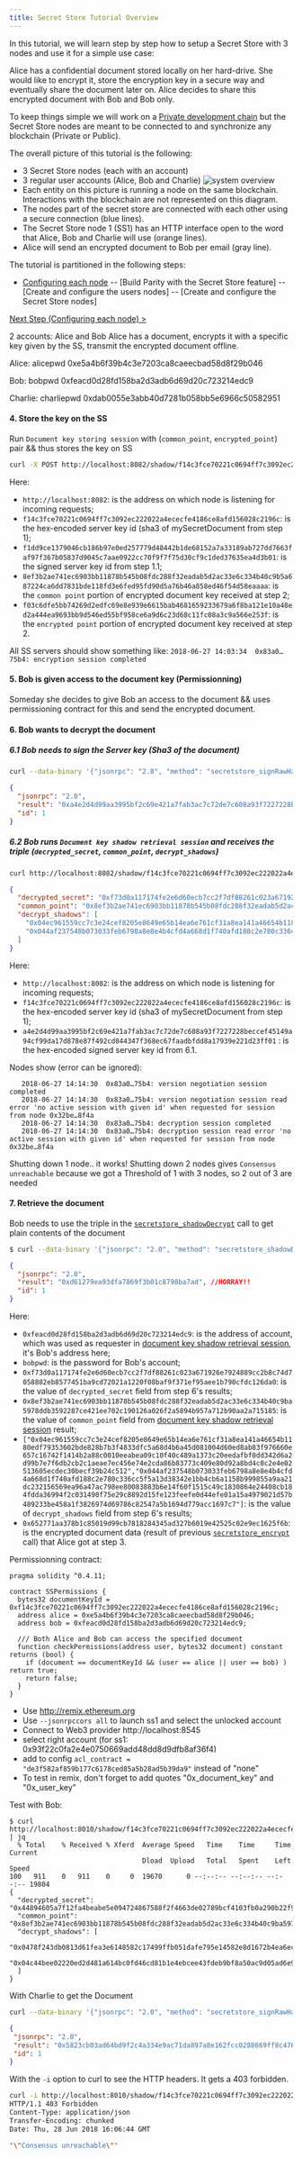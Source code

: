```yaml
---
title: Secret Store Tutorial Overview
---
```


In this tutorial, we will learn step by step how to setup a Secret Store with 3 nodes and use it for a simple use case:

Alice has a confidential document stored locally on her hard-drive. She would like to encrypt it, store the encryption key in a secure way and eventually share the document later on.
Alice decides to share this encrypted document with Bob and Bob only.

To keep things simple we will work on a [Private development chain](Private-development-chain) but the Secret Store nodes are meant to be connected to and synchronize any blockchain (Private or Public).

The overall picture of this tutorial is the following:
- 3 Secret Store nodes (each with an account)
- 3 regular user accounts (Alice, Bob and Charlie)
![system overview](images/ss-overview-0.jpg)
- Each entity on this picture is running a node on the same blockchain. Interactions with the blockchain are not represented on this diagram.
- The nodes part of the secret store are connected with each other using a secure connection (blue lines).
- The Secret Store node 1 (SS1) has an HTTP interface open to the word that Alice, Bob and Charlie will use (orange lines).
- Alice will send an encrypted document to Bob per email (gray line).


The tutorial is partitioned in the following steps:
- [Configuring each node](Secret-Store-Tutorial-1.md)
-- [Build Parity with the Secret Store feature]
-- [Create and configure the users nodes]
-- [Create and configure the Secret Store nodes]



[Next Step (Configuring each node) > ](Secret-Store-Tutorial-1)



2 accounts: Alice and Bob
 Alice has a document, encrypts it with a specific key given by the SS, transmit the encrypted document offline.


Alice: alicepwd
0xe5a4b6f39b4c3e7203ca8caeecbad58d8f29b046

Bob: bobpwd
0xfeacd0d28fd158ba2d3adb6d69d20c723214edc9

Charlie: charliepwd
0xdab0055e3abb40d7281b058bb5e6966c50582951



#### 4. Store the key on the SS
Run  `Document key storing session`  with (`common_point`,  `encrypted_point`) pair && thus stores the key on SS

```bash
curl -X POST http://localhost:8082/shadow/f14c3fce70221c0694ff7c3092ec222022a4ececfe4186ce8afd156028c2196c/f1dd9ce1379046cb186b97e0ed257779d48442b1de68152a7a33189ab727dd7663faf97f367b05837d9045c7aae0922cc70f9f7f75d30cf9c1ded37635ea4d3b01/8ef3b2ae741ec6903bb11878b545b08fdc288f32eadab5d2ac33e6c334b40c9b5a687224ca6dd7831bde118fd3e6fed95fd90d5a76b46a858ed46f54d58eaaaa/b7ad0603946987f1a154ae7f074e45da224eaa83704aac16a2d43a675d219654cf087b5d7aacce0790a65abbc1a495b26e71a5c6e9a4a71b543bf0048935bc13
```

Here:

-   `http://localhost:8082`: is the address on which node is listening for incoming requests;
-   `f14c3fce70221c0694ff7c3092ec222022a4ececfe4186ce8afd156028c2196c`: is the hex-encoded server key id (sha3 of mySecretDocument from step 1);
-   `f1dd9ce1379046cb186b97e0ed257779d48442b1de68152a7a33189ab727dd7663faf97f367b05837d9045c7aae0922cc70f9f7f75d30cf9c1ded37635ea4d3b01`: is the signed server key id from step 1.1;
-   `8ef3b2ae741ec6903bb11878b545b08fdc288f32eadab5d2ac33e6c334b40c9b5a687224ca6dd7831bde118fd3e6fed95fd90d5a76b46a858ed46f54d58eaaaa`: is the `common point` portion of encrypted document key received at step 2;
-   `f03c6dfe5bb74269d2edfc69e8e939e6615bab4681659233679a6f8ba121e10a48ed2a444ea9693bb9d546ed55bf958ce6a9d6c23d68c11fc08a3c9a566e253f`: is the `encrypted point` portion of encrypted document key received at step 2.

All SS servers should show something like:
`2018-06-27 14:03:34  0x83a0…75b4: encryption session completed`

#### 5.  Bob is given access to the document key (Permissionning)
Someday she decides to give Bob an access to the document && uses permissioning contract for this and send the encrypted document.

#### 6. Bob wants to decrypt the document

##### 6.1 Bob needs to sign the Server key (Sha3 of the document)
```bash
curl --data-binary '{"jsonrpc": "2.0", "method": "secretstore_signRawHash", "params": ["0xfeacd0d28fd158ba2d3adb6d69d20c723214edc9", "bobpwd", "0xf14c3fce70221c0694ff7c3092ec222022a4ececfe4186ce8afd156028c2196c"], "id":1 }' -H 'content-type: application/json' http://127.0.0.1:8565/ | jq
```
```json
{
  "jsonrpc": "2.0",
  "result": "0xa4e2d4d99aa3995bf2c69e421a7fab3ac7c72de7c608a93f7227228beccef45149a94cf99da17d878e87f492cd844347f368ec67faadbfdd8a17939e221d23ff01",
  "id": 1
}
```

 #####  6.2 Bob runs  `Document key shadow retrieval session`  and receives the triple (`decrypted_secret`,  `common_point`,  `decrypt_shadows`)

```bash
curl http://localhost:8082/shadow/f14c3fce70221c0694ff7c3092ec222022a4ececfe4186ce8afd156028c2196c/a4e2d4d99aa3995bf2c69e421a7fab3ac7c72de7c608a93f7227228beccef45149a94cf99da17d878e87f492cd844347f368ec67faadbfdd8a17939e221d23ff01 | jq
```
```json
{
  "decrypted_secret": "0xf73d0a117174fe2e6d60ecb7cc2f7df88261c023a671926e7924889cc2b8c74d7058882eb8577451ba9cd72021a1220f08baf9f371ef95aee1b790cfdc126da0",
  "common_point": "0x8ef3b2ae741ec6903bb11878b545b08fdc288f32eadab5d2ac33e6c334b40c9ba5978ddb3592287ce421ee702c190126a026f2a5894b957a712b90aa2a715185",
  "decrypt_shadows": [
    "0x04ec961559cc7c3e24cef8205e8649e65b14ea6e761cf31a8ea141a46654b1180edf79353602bde828b7b3f4833dfc5a68d4b6a45d081004d60ed8ab83f976660e657c16742f1414b2a88c0010eeabea09c10f40c489a1373c20eedafbf0dd342d6a2d99b7e7f6db2cb2c1aeae7ec456e74e2cda86b83773c409e80d92a8bd4c0c2e4e02513605ecdec30becf39b24c512",
    "0x044af237548b073033feb6798a8e8e4b4cfd4a668d1f740afd188c2e780c336cc5f5a13d38342e1bb4cb6a1158b999855a9aa21dc232156569ea96a47ac798ee80083883b6e14f60f1515c49c1830864e24408cb184fdda36994f2c031490f75e29c8892d15fe123feefe0d44efe01a15a4979021d57b489233be458a1f3826974d69786c82547a5b1694d779acc1697c7"
  ]
}
```

Here:

-  `http://localhost:8082`: is the address on which node is listening for incoming requests;
-  `f14c3fce70221c0694ff7c3092ec222022a4ececfe4186ce8afd156028c2196c`: is the hex-encoded server key id (sha3 of mySecretDocument from step 1);
-  `a4e2d4d99aa3995bf2c69e421a7fab3ac7c72de7c608a93f7227228beccef45149a94cf99da17d878e87f492cd844347f368ec67faadbfdd8a17939e221d23ff01` : is the hex-encoded signed server key id from 6.1.

Nodes show (error can be ignored): 
 ```
    2018-06-27 14:14:30  0x83a0…75b4: version negotiation session completed
    2018-06-27 14:14:30  0x83a0…75b4: version negotiation session read error 'no active session with given id' when requested for session from node 0x32be…8f4a
    2018-06-27 14:14:30  0x83a0…75b4: decryption session completed
    2018-06-27 14:14:30  0x83a0…75b4: decryption session read error 'no active session with given id' when requested for session from node 0x32be…8f4a
```

Shutting down 1 node.. it works!
Shutting down 2 nodes gives `Consensus unreachable` because we got a Threshold of 1 with 3 nodes, so 2 out of 3 are needed

#### 7.  Retrieve the document
Bob needs to use the triple in the  [`secretstore_shadowDecrypt`](https://wiki.parity.io/JSONRPC-secretstore-module#secretstore_shadowdecrypt)  call to get plain contents of the document

```bash
$ curl --data-binary '{"jsonrpc": "2.0", "method": "secretstore_shadowDecrypt", "params": ["0xfeacd0d28fd158ba2d3adb6d69d20c723214edc9", "bobpwd", "0xf73d0a117174fe2e6d60ecb7cc2f7df88261c023a671926e7924889cc2b8c74d7058882eb8577451ba9cd72021a1220f08baf9f371ef95aee1b790cfdc126da0", "0x8ef3b2ae741ec6903bb11878b545b08fdc288f32eadab5d2ac33e6c334b40c9ba5978ddb3592287ce421ee702c190126a026f2a5894b957a712b90aa2a715185", ["0x04ec961559cc7c3e24cef8205e8649e65b14ea6e761cf31a8ea141a46654b1180edf79353602bde828b7b3f4833dfc5a68d4b6a45d081004d60ed8ab83f976660e657c16742f1414b2a88c0010eeabea09c10f40c489a1373c20eedafbf0dd342d6a2d99b7e7f6db2cb2c1aeae7ec456e74e2cda86b83773c409e80d92a8bd4c0c2e4e02513605ecdec30becf39b24c512","0x044af237548b073033feb6798a8e8e4b4cfd4a668d1f740afd188c2e780c336cc5f5a13d38342e1bb4cb6a1158b999855a9aa21dc232156569ea96a47ac798ee80083883b6e14f60f1515c49c1830864e24408cb184fdda36994f2c031490f75e29c8892d15fe123feefe0d44efe01a15a4979021d57b489233be458a1f3826974d69786c82547a5b1694d779acc1697c7"], "0x652771aa378b1c85019d99cb7818284345ad327b6019e42525c02e9ec1625f6b"], "id":1 }' -H 'content-type: application/json' http://127.0.0.1:8565/
```
```json
{
  "jsonrpc": "2.0",
  "result": "0xd61279ea93dfa7869f3b01c8798ba7ad", //HORRAY!!
  "id": 1
}

```

Here:

-   `0xfeacd0d28fd158ba2d3adb6d69d20c723214edc9`: is the address of account, which was used as requester in [document key shadow retrieval session](https://wiki.parity.io/Secret-Store.html#document-key-shadow-retrieval-session), it's Bob's address here;
-   `bobpwd`: is the password for Bob's account;
-   `0xf73d0a117174fe2e6d60ecb7cc2f7df88261c023a671926e7924889cc2b8c74d7058882eb8577451ba9cd72021a1220f08baf9f371ef95aee1b790cfdc126da0`: is the value of `decrypted_secret` field from step 6's  results;
-   `0x8ef3b2ae741ec6903bb11878b545b08fdc288f32eadab5d2ac33e6c334b40c9ba5978ddb3592287ce421ee702c190126a026f2a5894b957a712b90aa2a715185`: is the value of `common_point` field from [document key shadow retrieval session](https://wiki.parity.io/Secret-Store.html#document-key-shadow-retrieval-session) result;
-   `["0x04ec961559cc7c3e24cef8205e8649e65b14ea6e761cf31a8ea141a46654b1180edf79353602bde828b7b3f4833dfc5a68d4b6a45d081004d60ed8ab83f976660e657c16742f1414b2a88c0010eeabea09c10f40c489a1373c20eedafbf0dd342d6a2d99b7e7f6db2cb2c1aeae7ec456e74e2cda86b83773c409e80d92a8bd4c0c2e4e02513605ecdec30becf39b24c512","0x044af237548b073033feb6798a8e8e4b4cfd4a668d1f740afd188c2e780c336cc5f5a13d38342e1bb4cb6a1158b999855a9aa21dc232156569ea96a47ac798ee80083883b6e14f60f1515c49c1830864e24408cb184fdda36994f2c031490f75e29c8892d15fe123feefe0d44efe01a15a4979021d57b489233be458a1f3826974d69786c82547a5b1694d779acc1697c7"]`: is the value of `decrypt_shadows`  field from step 6's  results;
-   `0x652771aa378b1c85019d99cb7818284345ad327b6019e42525c02e9ec1625f6b`: is the encrypted document data (result of previous [`secretstore_encrypt`](https://wiki.parity.io/JSONRPC-secretstore-module#secretstore_encrypt) call) that Alice got at step 3.


Permissionning contract:
```solidity
pragma solidity ^0.4.11;

contract SSPermissions {
  bytes32 documentKeyId = 0xf14c3fce70221c0694ff7c3092ec222022a4ececfe4186ce8afd156028c2196c;
  address alice = 0xe5a4b6f39b4c3e7203ca8caeecbad58d8f29b046;
  address bob = 0xfeacd0d28fd158ba2d3adb6d69d20c723214edc9;

  /// Both Alice and Bob can access the specified document
  function checkPermissions(address user, bytes32 document) constant returns (bool) {
    if (document == documentKeyId && (user == alice || user == bob) ) return true;
    return false;
  }
}
```
- Use http://remix.ethereum.org
- Use `--jsonrpccors all` to launch ss1 and select the unlocked account
- Connect to Web3 provider http://localhost:8545
- select right account  (for ss1: 0x93f22c0fa2e4e0750669add48dd8d9dfb8af36f4)
- add to config `acl_contract = "de3f582af859b177c6178ced85a5b28ad5b39da9"` instead of "none"
- To test in remix, don't forget to add quotes "0x_document_key" and "0x_user_key"

Test with Bob:
```
$ curl http://localhost:8010/shadow/f14c3fce70221c0694ff7c3092ec222022a4ececfe4186ce8afd156028c2196c/a4e2d4d99aa3995bf2c69e421a7fab3ac7c72de7c608a93f7227228beccef45149a94cf99da17d878e87f492cd844347f368ec67faadbfdd8a17939e221d23ff01 | jq
  % Total    % Received % Xferd  Average Speed   Time    Time     Time  Current
                                 Dload  Upload   Total   Spent    Left  Speed
100   911    0   911    0     0  19670      0 --:--:-- --:--:-- --:--:-- 19804
{
  "decrypted_secret": "0x44894605a7f12fa4beabe5e094724867588f2f4663de02789bcf4103fb0a290b22f991a0e27a4aea830996df839782dd01df916ce9779b6536b7fc4380da8189",
  "common_point": "0x8ef3b2ae741ec6903bb11878b545b08fdc288f32eadab5d2ac33e6c334b40c9ba5978ddb3592287ce421ee702c190126a026f2a5894b957a712b90aa2a715185",
  "decrypt_shadows": [
    "0x0478f243db0813d61fea3e6148582c17499ffb051dafe795e14582e8d1672b4ea6ec74a7e6e5285a4d2f61944eb60426bd8010127a31e8095a7991be27cdb93c050c6eca92cb9c5bfd279bf8957de7ed20fcb6c34948f4c527220e3dd8e94e5c90f97bde313f1a5b355d60a6361e9fe6cd231d5d67c5ef89790c21295783165644bc54f7f7259eb4308abd607905fa86c0",
    "0x04c44bee02220ed2d481a614bc0fd46cd81b1e4ebcee43fdeb9bf8a50ac9d05ad6e9fe95fe3d3cd24927529dfdfe65a3277cee253334fbac2830efb8a01f7e8494fc5ea6d5a76ee6b21b4f2fbc5f0506b1bf9a2ae0a40bfc0d14bd3d25247b85095359bb8c11c986a34844822018cd74c8728837df82fbe90d5a3f847d81f35af80416020fd86b1d5671c0e4f42631edfa"
  ]
}
```


With Charlie to get the Document

```bash
curl --data-binary '{"jsonrpc": "2.0", "method": "secretstore_signRawHash", "params": ["0xdab0055e3abb40d7281b058bb5e6966c50582951", "charliepwd", "0xf14c3fce70221c0694ff7c3092ec222022a4ececfe4186ce8afd156028c2196c"], "id":1 }' -H 'content-type: application/json' http://127.0.0.1:8565/ | jq
 ```
 ```json
{
  "jsonrpc": "2.0",
  "result": "0x5823cb03ad64bd9f2c4a334e9ac71da897a8e162fcc0288669ff8c4768f0edba1c05d3236017ea1b14eb674e45b282b785468f29ae622a2d110b260fbab5748b01",
  "id": 1
}

```

With the `-i` option to curl to see the HTTP headers. It gets a 403 forbidden.
```bash
curl -i http://localhost:8010/shadow/f14c3fce70221c0694ff7c3092ec222022a4ececfe4186ce8afd156028c2196c/5823cb03ad64bd9f2c4a334e9ac71da897a8e162fcc0288669ff8c4768f0edba1c05d3236017ea1b14eb674e45b282b785468f29ae622a2d110b260fbab5748b01
HTTP/1.1 403 Forbidden
Content-Type: application/json
Transfer-Encoding: chunked
Date: Thu, 28 Jun 2018 16:06:44 GMT

"\"Consensus unreachable\""
```

